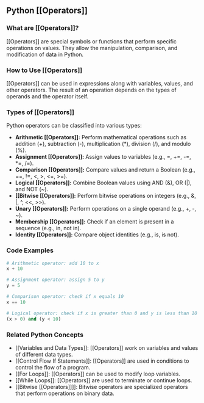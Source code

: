## Python [[Operators]]

### What are [[Operators]]?
[[Operators]] are special symbols or functions that perform specific operations on values. They allow the manipulation, comparison, and modification of data in Python.

### How to Use [[Operators]]
[[Operators]] can be used in expressions along with variables, values, and other operators. The result of an operation depends on the types of operands and the operator itself.

### Types of [[Operators]]

Python operators can be classified into various types:

- **Arithmetic [[Operators]]:** Perform mathematical operations such as addition (+), subtraction (-), multiplication (*), division (/), and modulo (%).
- **Assignment [[Operators]]:** Assign values to variables (e.g., =, +=, -=, *=, /=).
- **Comparison [[Operators]]:** Compare values and return a Boolean (e.g., ==, !=, <, >, <=, >=).
- **Logical [[Operators]]:** Combine Boolean values using AND (&), OR (|), and NOT (~).
- **[[Bitwise [[Operators]]:** Perform bitwise operations on integers (e.g., &, |, ^, <<, >>).
- **Unary [[Operators]]:** Perform operations on a single operand (e.g., +, -, ~).
- **Membership [[Operators]]:** Check if an element is present in a sequence (e.g., in, not in).
- **Identity [[Operators]]:** Compare object identities (e.g., is, is not).

### Code Examples

```python
# Arithmetic operator: add 10 to x
x + 10
```

```python
# Assignment operator: assign 5 to y
y = 5
```

```python
# Comparison operator: check if x equals 10
x == 10
```

```python
# Logical operator: check if x is greater than 0 and y is less than 10
(x > 0) and (y < 10)
```

### Related Python Concepts

- [[Variables and Data Types]]: [[Operators]] work on variables and values of different data types.
- [[Control Flow If Statements]]: [[Operators]] are used in conditions to control the flow of a program.
- [[For Loops]]: [[Operators]] can be used to modify loop variables.
- [[While Loops]]: [[Operators]] are used to terminate or continue loops.
- [[Bitwise [[Operators]]]]: Bitwise operators are specialized operators that perform operations on binary data.